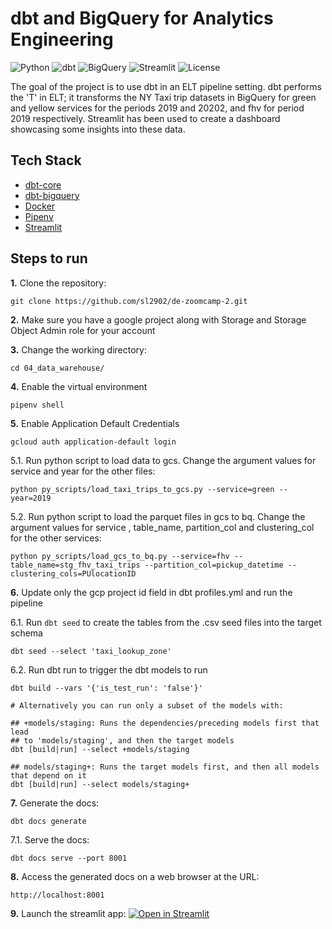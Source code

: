 # dbt and BigQuery for Analytics Engineering

![Python](https://img.shields.io/badge/Python-3.8-4B8BBE.svg?style=flat&logo=python&logoColor=FFD43B&labelColor=306998)
![dbt](https://img.shields.io/badge/dbt-1.7-262A38?style=flat&logo=dbt&logoColor=FF6849&labelColor=262A38)
![BigQuery](https://img.shields.io/badge/BigQuery-3772FF?style=flat&logo=googlebigquery&logoColor=white&labelColor=3772FF)
![Streamlit](https://static.streamlit.io/badges/streamlit_badge_black_white.svg)
![License](https://img.shields.io/badge/license-CC--BY--SA--4.0-31393F?style=flat&logo=creativecommons&logoColor=black&labelColor=white)

The goal of the project is to use dbt in an ELT pipeline setting. dbt performs the 'T' in ELT; it transforms the NY Taxi trip datasets in BigQuery for green and yellow services for the periods 2019 and 20202, and fhv for period 2019 respectively. Streamlit has been used to create a dashboard showcasing some insights into these data.


## Tech Stack
- [dbt-core](https://github.com/dbt-labs/dbt-core)
- [dbt-bigquery](https://docs.getdbt.com/reference/warehouse-setups/bigquery-setup)
- [Docker](https://docs.docker.com/get-docker/)
- [Pipenv](https://pipenv.pypa.io/en/latest/)
- [Streamlit](https://streamlit.io/)


## Steps to run

**1.** Clone the repository:
```shell
git clone https://github.com/sl2902/de-zoomcamp-2.git
```

**2.** Make sure you have a google project along with Storage and Storage Object Admin role for your account


**3.** Change the working directory:
```shell
cd 04_data_warehouse/
```

**4.** Enable the virtual environment
```shell
pipenv shell
```

**5.** Enable Application Default Credentials
```shell
gcloud auth application-default login
``` 

5.1. Run python script to load data to gcs. Change the argument values for service and year for the other files:

```shell
python py_scripts/load_taxi_trips_to_gcs.py --service=green --year=2019
```

5.2. Run python script to load the parquet files in gcs to bq. Change the argument values for service , table_name, partition_col and clustering_col for the other services:

```shell
python py_scripts/load_gcs_to_bq.py --service=fhv --table_name=stg_fhv_taxi_trips --partition_col=pickup_datetime --clustering_cols=PUlocationID
```

**6.** Update only the gcp project id field in dbt profiles.yml and run the pipeline


6.1. Run `dbt seed` to create the tables from the .csv seed files into the target schema
```shell
dbt seed --select 'taxi_lookup_zone'
```

6.2. Run dbt run to trigger the dbt models to run
```shell
dbt build --vars '{'is_test_run': 'false'}'

# Alternatively you can run only a subset of the models with:

## +models/staging: Runs the dependencies/preceding models first that lead 
## to 'models/staging', and then the target models
dbt [build|run] --select +models/staging

## models/staging+: Runs the target models first, and then all models that depend on it
dbt [build|run] --select models/staging+
```


**7.** Generate the docs:
```shell
dbt docs generate
```

7.1. Serve the docs:
```shell
dbt docs serve --port 8001
```

**8.** Access the generated docs on a web browser at the URL:
```shell
http://localhost:8001
```

**9.** Launch the streamlit app:
[![Open in Streamlit](https://static.streamlit.io/badges/streamlit_badge_black_white.svg)](https://de-zoomcamp-2-kxtdhy8nz5pdvwmjbmyzab.streamlit.app/)